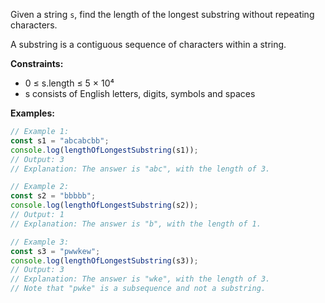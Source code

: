 Given a string `s`, find the length of the longest substring without repeating characters.

A substring is a contiguous sequence of characters within a string.

**Constraints:**
- 0 ≤ s.length ≤ 5 × 10⁴
- s consists of English letters, digits, symbols and spaces

**Examples:**

```typescript
// Example 1:
const s1 = "abcabcbb";
console.log(lengthOfLongestSubstring(s1));
// Output: 3
// Explanation: The answer is "abc", with the length of 3.

// Example 2:
const s2 = "bbbbb";
console.log(lengthOfLongestSubstring(s2));
// Output: 1
// Explanation: The answer is "b", with the length of 1.

// Example 3:
const s3 = "pwwkew";
console.log(lengthOfLongestSubstring(s3));
// Output: 3
// Explanation: The answer is "wke", with the length of 3.
// Note that "pwke" is a subsequence and not a substring.
```
